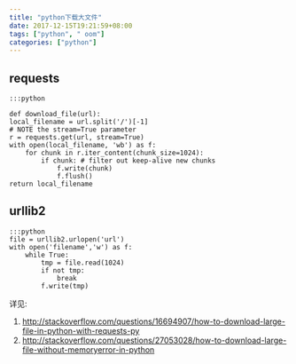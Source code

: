```yaml
---
title: "python下载大文件"
date: 2017-12-15T19:21:59+08:00
tags: ["python", " oom"]
categories: ["python"]
---
```


requests
----------

    :::python

    def download_file(url):
    local_filename = url.split('/')[-1]
    # NOTE the stream=True parameter
    r = requests.get(url, stream=True)
    with open(local_filename, 'wb') as f:
        for chunk in r.iter_content(chunk_size=1024): 
            if chunk: # filter out keep-alive new chunks
                f.write(chunk)
                f.flush()
    return local_filename



urllib2
---------

    :::python
    file = urllib2.urlopen('url')
    with open('filename','w') as f:
        while True:
            tmp = file.read(1024)
            if not tmp:
                break 
            f.write(tmp)

详见:

1. http://stackoverflow.com/questions/16694907/how-to-download-large-file-in-python-with-requests-py
2. http://stackoverflow.com/questions/27053028/how-to-download-large-file-without-memoryerror-in-python